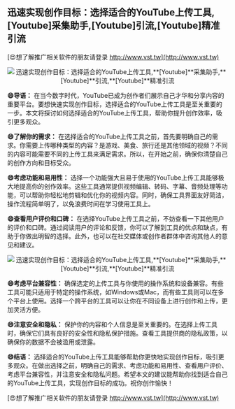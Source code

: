 ## **迅速实现创作目标：选择适合的YouTube上传工具,**[Youtube]**采集助手,**[Youtube]**引流,**[Youtube]**精准引流**

[😍想了解推广相关软件的朋友请登录 http://www.vst.tw](http://www.vst.tw)

 <center><img src="https://vst.tw/MP4/tuiguang/png/3.png" alt="迅速实现创作目标：选择适合的YouTube上传工具,**[Youtube]**采集助手,**[Youtube]**引流,**[Youtube]**精准引流"></center>

**😄导语：**
在当今数字时代，YouTube已成为创作者们展示自己才华和分享内容的重要平台。要想快速实现创作目标，选择适合的YouTube上传工具是至关重要的一步。本文将探讨如何选择适合的YouTube上传工具，帮助你提升创作效率，吸引更多观众。

**😄了解你的需求：**
在选择适合的YouTube上传工具之前，首先要明确自己的需求。你需要上传哪种类型的内容？是游戏、美食、旅行还是其他领域的视频？不同的内容可能需要不同的上传工具来满足需求。所以，在开始之前，确保你清楚自己的创作方向和目标受众。

**😄考虑功能和易用性：**
选择一个功能强大且易于使用的YouTube上传工具能够极大地提高你的创作效率。这些工具通常提供视频编辑、转码、字幕、音频处理等功能，可以帮助你轻松地剪辑和优化你的视频内容。同时，确保工具界面友好简洁，操作流程简单明了，以免浪费时间在学习使用工具上。

**😄查看用户评价和口碑：**
在选择YouTube上传工具之前，不妨查看一下其他用户的评价和口碑。通过阅读用户的评论和反馈，你可以了解到工具的优点和缺点，有助于你做出明智的选择。此外，也可以在社交媒体或创作者群体中咨询其他人的意见和建议。

 <center><img src="https://vst.tw/MP4/tuiguang/png/0.png" alt="迅速实现创作目标：选择适合的YouTube上传工具,**[Youtube]**采集助手,**[Youtube]**引流,**[Youtube]**精准引流"></center>

**😄考虑平台兼容性：**
确保选定的上传工具与你使用的操作系统和设备兼容。有些工具可能只适用于特定的操作系统，如Windows或Mac，而有些工具则可以在多个平台上使用。选择一个跨平台的工具可以让你在不同设备上进行创作和上传，更加灵活方便。

**😄注意安全和隐私：**
保护你的内容和个人信息是至关重要的。在选择上传工具时，确保它们具有良好的安全性和隐私保护措施。查看工具提供商的隐私政策，以确保你的数据不会被滥用或泄露。

**😄结语：**
选择适合的YouTube上传工具能够帮助你更快地实现创作目标，吸引更多观众。在做出选择之前，明确自己的需求、考虑功能和易用性、查看用户评价、考虑平台兼容性，并注意安全和隐私问题。希望本文的建议能帮助你找到适合自己的YouTube上传工具，实现创作目标的成功。祝你创作愉快！

[😍想了解推广相关软件的朋友请登录 http://www.vst.tw](http://www.vst.tw)



